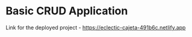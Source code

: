 # Basic CRUD Application

Link for the deployed project - https://eclectic-cajeta-491b6c.netlify.app

